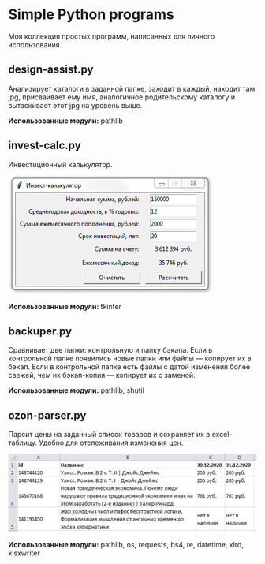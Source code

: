 # Simple Python programs
Моя коллекция простых программ, написанных для личного использования.

## design-assist.py

Анализирует каталоги в заданной папке, заходит в каждый, находит там jpg, присваивает ему имя, аналогичное родительскому каталогу и вытаскивает этот jpg на уровень выше.

**Использованные модули:** pathlib

## invest-calc.py

Инвестиционный калькулятор. 

![invest-calc.jpg](https://raw.githubusercontent.com/Neprav/Simple-Python-programs/master/screenshots/invest-calc-1.jpg)

**Использованные модули:** tkinter

## backuper.py

Сравнивает две папки: контрольную и папку бэкапа. Если в контрольной папке появились новые папки или файлы — копирует их в бэкап. Если в контрольной папке есть файлы с датой изменения более свежей, чем их бэкап-копия — копирует их с заменой.

**Использованные модули:** pathlib, shutil

## ozon-parser.py

Парсит цены на заданный список товаров и сохраняет их в excel-таблицу. Удобно для отслеживания изменения цен.

![ozon-parser screenshot](https://github.com/Neprav/Simple-Python-programs/blob/master/screenshots/ozon-parser.JPG)

**Использованные модули:** pathlib, os, requests, bs4, re, datetime, xlrd, xlsxwriter
